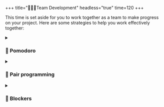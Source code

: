 +++
title="🧑🏿‍🔧Team Development"
headless="true"
time=120
+++

This time is set aside for you to work together as a team to make progress on your project. Here are some strategies to help you work effectively together:

<details>
<summary>

### 🍅 Pomodoro

</summary>

Each team member take a small-scoped ticket. Set a timer for {{<timer>}}25{{</timer>}}. Use this focused time to complete your ticket and open a PR.

⌛ Time's up! Take a {{<timer>}}5{{</timer>}} break! Make a cup of tea. Walk around a bit.

Now set a new {{<timer>}}25{{</timer>}} and review each PR as a group.

⌛ Time's up! Take a {{<timer>}}5{{</timer>}} break! Make a cup of tea. Stretch! Look at how much progress you made in one hour. ✨

</details>
<details>
<summary>

### 🧭 Pair programming

</summary>

- Switch between driver and navigator roles after {{<timer>}}10{{</timer>}}
- The "driver" is the person typing on the keyboard, just thinking about what needs to be written
- The "navigator" reviews what the driver is doing and is thinking about to write next
- Don't dominate - this is teamwork

⌛ Time's up! Take a {{<timer>}}5{{</timer>}} break! Make a cup of tea. Good job, partners!

</details>

<details>
<summary>

### 🚧 Blockers

</summary>

Identify any blockers or dependencies in your project. What must be done first? What can be "decoupled" and done in parallel? The better you can identify these, the more efficient your team will be. Discuss these blockers as a team and decide how to solve them while you are all together and can help each other.

#### Describe your blocker

Describing the problem systematically will take you most of the way to resolving the blocker. Use the following template on a ticket on your board:

1. **What you did**: Describe what you have done so far. Give links and code snippets.
1. **What you expected**: Describe what you expected to happen.
1. **What actually happened**: Describe what actually happened.

Blockers can feel frustrating, but in reality they are opportunities to explore and solve problems. This is what engineering is all about. 🌱

</details>
